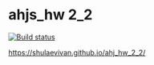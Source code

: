# ahjs_hw 2_2

[![Build status](https://ci.appveyor.com/api/projects/status/q8j2dtqk9b8lwv8f?svg=true)](https://ci.appveyor.com/project/ShulaevIvan/ahj-hw-1)

https://shulaevivan.github.io/ahj_hw_2_2/